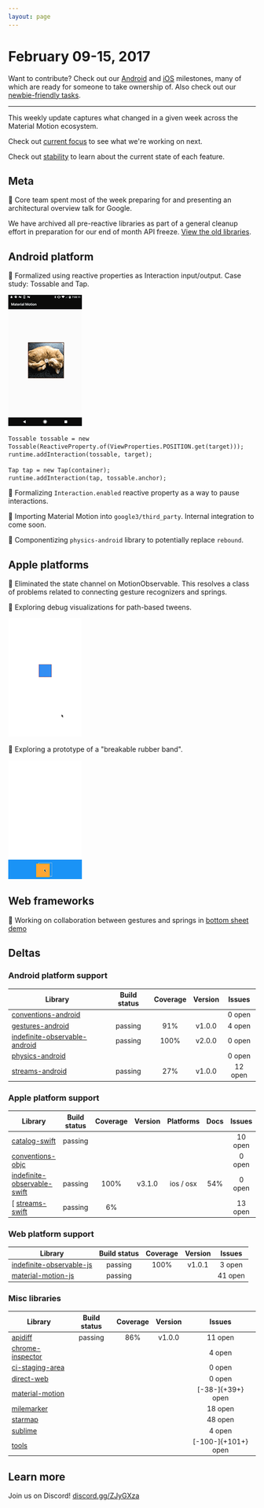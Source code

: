 ```yaml
---
layout: page
---
```


# February 09-15, 2017

Want to contribute? Check out our [Android](https://material-motion.github.io/milemarker/index.html?filterby=android) and
[iOS](https://material-motion.github.io/milemarker/index.html?filterby=appleos) milestones, many of
which are ready for someone to take ownership of. Also check out our
[newbie-friendly tasks](https://material-motion.github.io/milemarker/newbie.html?filterby=appleos).

---

This weekly update captures what changed in a given week across the Material Motion ecosystem.

Check out [current focus](current_focus) to see what we're working on next.

Check out [stability](https://material-motion.github.io/material-motion/) to learn about the current state of each feature.

## Meta

🎉 Core team spent most of the week preparing for and presenting an architectural overview talk for Google.

We have archived all pre-reactive libraries as part of a general cleanup effort in preparation for
our end of month API freeze. [View the old libraries](https://github.com/material-motion-archive).

## Android platform

🎉 Formalized using reactive properties as Interaction input/output.
Case study: Tossable and Tap.

![](2017-02-15-tossable.gif)

```
Tossable tossable = new Tossable(ReactiveProperty.of(ViewProperties.POSITION.get(target)));
runtime.addInteraction(tossable, target);

Tap tap = new Tap(container);
runtime.addInteraction(tap, tossable.anchor);
```

📝 Formalizing `Interaction.enabled` reactive property as a way to pause interactions.

📝 Importing Material Motion into `google3/third_party`. Internal integration to come soon.

📝 Componentizing `physics-android` library to potentially replace `rebound`.

## Apple platforms

🎉 Eliminated the state channel on MotionObservable. This resolves a class of problems related to
connecting gesture recognizers and springs.

📝 Exploring debug visualizations for path-based tweens.

![](2017-02-15-arc-debug.gif)

📝 Exploring a prototype of a "breakable rubber band".

![](2017-02-15-malleable.gif)

## Web frameworks

📝 Working on collaboration between gestures and springs in [bottom sheet demo](https://material-motion-demos.firebaseapp.com/bottom-sheet/)

## Deltas

### Android platform support

| Library | Build status | Coverage | Version | Issues |
|---------|:------------:|:--------:|:-------:|:------:|
| [conventions-android](https://github.com/material-motion/conventions-android/) |  |  |  | 0 open |
| [gestures-android](https://github.com/material-motion/gestures-android/) | passing | 91% | v1.0.0 | 4 open |
| [indefinite-observable-android](https://github.com/material-motion/indefinite-observable-android/) | passing | 100% | v2.0.0 | 0 open |
| [physics-android](https://github.com/material-motion/physics-android/) |  |  |  | 0 open |
| [streams-android](https://github.com/material-motion/streams-android/) | passing | 27% | v1.0.0 | 12 open |

### Apple platform support

| Library | Build status | Coverage | Version | Platforms | Docs | Issues |
|---------|:------------:|:--------:|:-------:|:---------:|:----:|:------:|
| [catalog-swift](https://github.com/material-motion/catalog-swift) | passing |  |  |  |  | 10 open |
| [conventions-objc](https://github.com/material-motion/conventions-objc) |  |  |  |  |  | 0 open |
| [indefinite-observable-swift](https://github.com/material-motion/indefinite-observable-swift) | passing | 100% | v3.1.0 | ios / osx | 54% | 0 open |
[ [streams-swift](https://github.com/material-motion/streams-swift) | passing | 6% |  |  |  | 13 open |

### Web platform support

| Library | Build status | Coverage | Version | Issues |
|---------|:------------:|:--------:|:-------:|:------:|
| [indefinite-observable-js](https://github.com/material-motion/indefinite-observable-js) | passing | 100% | v1.0.1 | 3 open |
| [material-motion-js](https://github.com/material-motion/material-motion-js) | passing |  |  | 41 open |

### Misc libraries

| Library | Build status | Coverage | Version | Issues |
|---------|:------------:|:--------:|:-------:|:------:|
| [apidiff](https://github.com/material-motion/apidiff/) | passing | 86% | v1.0.0 | 11 open |
| [chrome-inspector](https://github.com/material-motion/chrome-inspector/) |  |  |  | 4 open |
| [ci-staging-area](https://github.com/material-motion/ci-staging-area/) |  |  |  | 0 open |
| [direct-web](https://github.com/material-motion/direct-web/) |  |  |  | 0 open |
| [material-motion](https://github.com/material-motion/material-motion/) |  |  |  | [-38-]{+39+} open |
| [milemarker](https://github.com/material-motion/milemarker/) |  |  |  | 18 open |
| [starmap](https://github.com/material-motion/starmap/) |  |  |  | 48 open |
| [sublime](https://github.com/material-motion/sublime/) |  |  |  | 4 open |
| [tools](https://github.com/material-motion/tools/) |  |  |  | [-100-]{+101+} open |

## Learn more

Join us on Discord! [discord.gg/ZJyGXza](https://discord.gg/ZJyGXza)

